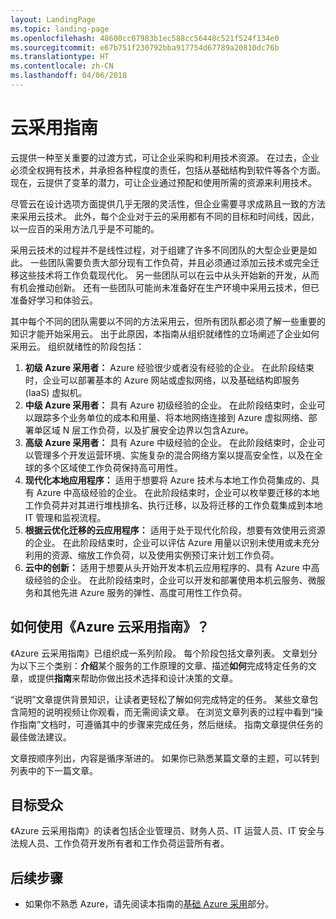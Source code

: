 ```yaml
---
layout: LandingPage
ms.topic: landing-page
ms.openlocfilehash: 48600cc07983b1ec588cc56448c521f524f134e0
ms.sourcegitcommit: e67b751f230792bba917754d67789a20810dc76b
ms.translationtype: HT
ms.contentlocale: zh-CN
ms.lasthandoff: 04/06/2018
---
```

# <a name="cloud-adoption-guide"></a>云采用指南

云提供一种至关重要的过渡方式，可让企业采购和利用技术资源。 在过去，企业必须全权拥有技术，并承担各种程度的责任，包括从基础结构到软件等各个方面。 现在，云提供了变革的潜力，可让企业通过预配和使用所需的资源来利用技术。

尽管云在设计选项方面提供几乎无限的灵活性，但企业需要寻求成熟且一致的方法来采用云技术。 此外，每个企业对于云的采用都有不同的目标和时间线，因此，以一应百的采用方法几乎是不可能的。

采用云技术的过程并不是线性过程，对于组建了许多不同团队的大型企业更是如此。 一些团队需要负责大部分现有工作负荷，并且必须通过添加云技术或完全迁移这些技术将工作负载现代化。 另一些团队可以在云中从头开始新的开发，从而有机会推动创新。 还有一些团队可能尚未准备好在生产环境中采用云技术，但已准备好学习和体验云。

其中每个不同的团队需要以不同的方法采用云，但所有团队都必须了解一些重要的知识才能开始采用云。 出于此原因，本指南从组织就绪性的立场阐述了企业如何采用云。 组织就绪性的阶段包括：

1. **初级 Azure 采用者：** Azure 经验很少或者没有经验的企业。 在此阶段结束时，企业可以部署基本的 Azure 网站或虚拟网络，以及基础结构即服务 (IaaS) 虚拟机。  
2. **中级 Azure 采用者：** 具有 Azure 初级经验的企业。 在此阶段结束时，企业可以跟踪多个业务单位的成本和用量、将本地网络连接到 Azure 虚拟网络、部署单区域 N 层工作负荷，以及扩展安全边界以包含Azure。
3. **高级 Azure 采用者：** 具有 Azure 中级经验的企业。 在此阶段结束时，企业可以管理多个开发运营环境、实施复杂的混合网络方案以提高安全性，以及在全球的多个区域使工作负荷保持高可用性。 
4. **现代化本地应用程序：** 适用于想要将 Azure 技术与本地工作负荷集成的、具有 Azure 中高级经验的企业。 在此阶段结束时，企业可以枚举要迁移的本地工作负荷并对其进行堆栈排名、执行迁移，以及将迁移的工作负载集成到本地 IT 管理和监视流程。
5. **根据云优化迁移的云应用程序：** 适用于处于现代化阶段，想要有效使用云资源的企业。 在此阶段结束时，企业可以评估 Azure 用量以识别未使用或未充分利用的资源、缩放工作负荷，以及使用实例预订来计划工作负荷。
6. **云中的创新：** 适用于想要从头开始开发本机云应用程序的、具有 Azure 中高级经验的企业。 在此阶段结束时，企业可以开发和部署使用本机云服务、微服务和其他先进 Azure 服务的弹性、高度可用性工作负荷。

## <a name="how-to-use-the-azure-cloud-adoption-guide"></a>如何使用《Azure 云采用指南》？

《Azure 云采用指南》已组织成一系列阶段。 每个阶段包括文章列表。 文章划分为以下三个类别：**介绍**某个服务的工作原理的文章、描述**如何**完成特定任务的文章，或提供**指南**来帮助你做出技术选择和设计决策的文章。 

“说明”文章提供背景知识，让读者更轻松了解如何完成特定的任务。 某些文章包含简短的说明视频让你观看，而无需阅读文章。 在浏览文章列表的过程中看到“操作指南”文档时，可遵循其中的步骤来完成任务，然后继续。 指南文章提供任务的最佳做法建议。 

文章按顺序列出，内容是循序渐进的。 如果你已熟悉某篇文章的主题，可以转到列表中的下一篇文章。 

## <a name="audience"></a>目标受众

《Azure 云采用指南》的读者包括企业管理员、财务人员、IT 运营人员、IT 安全与法规人员、工作负荷开发所有者和工作负荷运营所有者。

## <a name="next-steps"></a>后续步骤

* 如果你不熟悉 Azure，请先阅读本指南的[基础 Azure 采用](adoption-intro/overview.md)部分。
